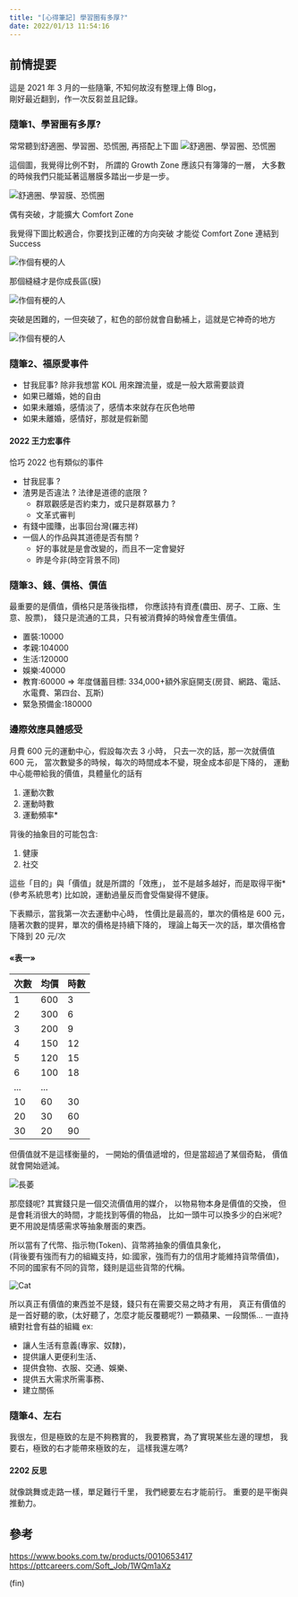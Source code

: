 ```yaml
---
title: "[心得筆記] 學習圈有多厚?"
date: 2022/01/13 11:54:16
---
```


## 前情提要

這是 2021 年 3 月的一些隨筆, 不知何故沒有整理上傳 Blog，  
剛好最近翻到，作一次反芻並且記錄。

### 隨筆1、學習圈有多厚?

常常聽到舒適圈、學習圈、恐慌圈, 再搭配上下圖
![舒適圈、學習圈、恐慌圈](https://i.imgur.com/9VJu295.png)

這個圖，我覺得比例不對，
所謂的 Growth Zone 應該只有簿簿的一層，
大多數的時候我們只能延著這層膜多踏出一步是一步。

![舒適圈、學習膜、恐慌圈](https://i.imgur.com/EcbucNZ.jpg)

偶有突破，才能擴大 Comfort Zone

我覺得下圖比較適合，你要找到正確的方向突破
才能從 Comfort Zone 連結到 Success

![作個有梗的人](https://i.imgur.com/gjt7aYZ.png)

那個縫縫才是你成長區(膜)

![作個有梗的人](https://i.imgur.com/mVBsf55.png)

突破是困難的，一但突破了，紅色的部份就會自動補上，這就是它神奇的地方

![作個有梗的人](https://i.imgur.com/OOA3rZt.png)

### 隨筆2、福原愛事件

- 甘我屁事? 除非我想當 KOL 用來蹭流量，或是一般大眾需要談資
- 如果已離婚，她的自由
- 如果未離婚，感情淡了，感情本來就存在灰色地帶
- 如果未離婚，感情好，那就是假新聞

#### 2022 王力宏事件

恰巧 2022 也有類似的事件

- 甘我屁事 ?
- 渣男是否違法 ? 法律是道德的底限 ?
  - 群眾觀感是否約束力，或只是群眾暴力 ?
  - 文革式審判
- 有錢中國賺，出事回台灣(羅志祥)
- 一個人的作品與其道德是否有關 ?
  - 好的事就是是會改變的，而且不一定會變好
  - 昨是今非(時空背景不同)

### 隨筆3、錢、價格、價值

最重要的是價值，價格只是落後指標，
你應該持有資產(農田、房子、工廠、生意、股票)，
錢只是流通的工具，只有被消費掉的時候會產生價值。

- 置裝:10000
- 孝親:104000
- 生活:120000
- 娛樂:40000
- 教育:60000
=> 年度儲蓄目標: 334,000+額外家庭開支(房貸、網路、電話、水電費、第四台、瓦斯)
- 緊急預備金:180000

### 邊際效應具體感受

月費 600 元的運動中心，假設每次去 3 小時，
只去一次的話，那一次就價值 600 元，
當次數變多的時候，每次的時間成本不變，現金成本卻是下降的，
運動中心能帶給我的價值，具體量化的話有

1. 運動次數
2. 運動時數
3. 運動頻率*

背後的抽象目的可能包含:

1. 健康
2. 社交

這些「目的」與「價值」就是所謂的「效應」，
並不是越多越好，而是取得平衡*(參考系統思考)
比如說，運動過量反而會受傷變得不健康。

下表顯示，當我第一次去運動中心時，
性價比是最高的，單次的價格是 600 元，
隨著次數的提昇，單次的價格是持續下降的，
理論上每天一次的話，單次價格會下降到 20 元/次

#### «表一»

| 次數| 均價 | 時數 |
| ---| --- | --- |
| 1  | 600 | 3  |
| 2  | 300 | 6  |
| 3  | 200 | 9  |
| 4  | 150 | 12 |
| 5  | 120 | 15 |
| 6  | 100 | 18 |
| ...| ... |
| 10 | 60  | 30 |
| 20 | 30  | 60 |
| 30 | 20  | 90 |

但價值就不是這樣衡量的，
一開始的價值遞增的，但是當超過了某個奇點，
價值就會開始遞減。

![長萎](https://i.imgur.com/LQXthWU.jpg)

那麼錢呢?
其實錢只是一個交流價值用的媒介，
以物易物本身是價值的交換，
但是會耗消很大的時間，才能找到等價的物品，
比如一頭牛可以換多少的白米呢?
更不用說是情感需求等抽象層面的東西。

所以當有了代幣、指示物(Token)、貨幣將抽象的價值具象化，  
(背後要有強而有力的組織支持，如:國家，強而有力的信用才能維持貨幣價值)，
不同的國家有不同的貨幣，錢則是這些貨幣的代稱。

![Cat](https://i.imgur.com/e822nMV.jpg)

所以真正有價值的東西並不是錢，錢只有在需要交易之時才有用，
真正有價值的是一首好聽的歌，(太好聽了，怎麼才能反覆聽呢?)
一顆蘋果、一段關係…
一直持續對社會有益的組織
ex:

- 讓人生活有意義(專家、奴隸)，
- 提供讓人更便利生活、
- 提供食物、衣服、交通、娛樂、
- 提供五大需求所需事務、
- 建立關係

### 隨筆4、左右

我很左，但是極致的左是不夠務實的，
我要務實，為了實現某些左邊的理想，
我要右，極致的右才能帶來極致的左，
這樣我還左嗎?

#### 2202 反思

就像跳舞或走路一樣，單足難行千里，
我們總要左右才能前行。
重要的是平衡與推動力。

## 參考

<https://www.books.com.tw/products/0010653417>
<https://pttcareers.com/Soft_Job/1WQm1aXz>

(fin)
